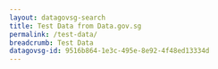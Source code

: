 ```yaml
---
layout: datagovsg-search
title: Test Data from Data.gov.sg
permalink: /test-data/
breadcrumb: Test Data
datagovsg-id: 9516b864-1e3c-495e-8e92-4f48ed13334d
---
```


